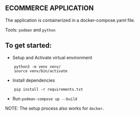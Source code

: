 
## ECOMMERCE APPLICATION

The application is containerized in a docker-compose.yaml file.

Tools: `podman` and `python`

To get started:
-
- Setup and Activate virtual environment
```shell
    python3 -m venv venv/
    source venv/bin/activate
```

- Install dependencies
```shell
    pip install -r requirements.txt
```

- Run `podman-compose up --build`

NOTE: The setup process also works for `docker`.